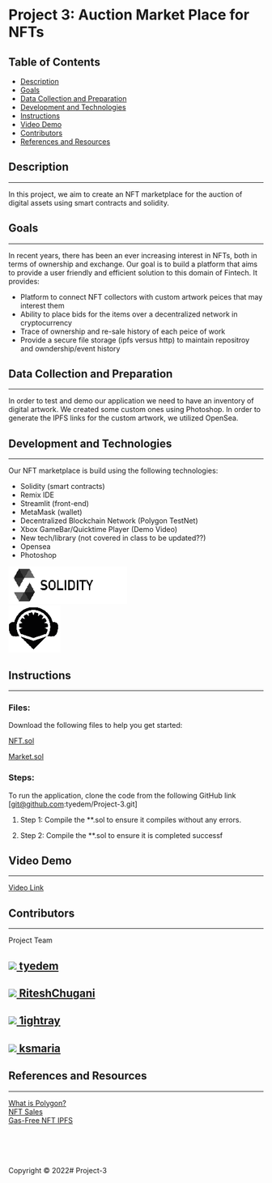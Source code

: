 # Project 3: Auction Market Place for NFTs

## Table of Contents
* [Description](#description)
* [Goals](#project-goals)
* [Data Collection and Preparation](#data-collection-and-preparation)
* [Development and Technologies](#development-and-technologies)
* [Instructions](#instructions)
* [Video Demo](#video-demo)
* [Contributors](#contributors)
* [References and Resources](#references-and-resources)



## Description
---
In this project, we aim to create an NFT marketplace for the auction of digital assets using smart contracts and solidity.

## Goals
---
In recent years, there has been an ever increasing interest in NFTs, both in terms of ownership and exchange. Our goal is to build a platform that aims to provide a user friendly and efficient solution to this domain of Fintech. It provides:

* Platform to connect NFT collectors with custom artwork peices that may interest them
* Ability to place bids for the items over a decentralized network in cryptocurrency
* Trace of ownership and re-sale history of each peice of work
* Provide a secure file storage (ipfs versus http) to maintain repositroy and owndership/event history

## Data Collection and Preparation
---

In order to test and demo our application we need to have an inventory of digital artwork. We created some custom ones using Photoshop. In order to generate the IPFS links for the custom artwork, we utilized OpenSea.

## Development and Technologies
---

Our NFT marketplace is build using the following technologies: 
* Solidity (smart contracts)
* Remix IDE
* Streamlit (front-end)
* MetaMask (wallet)
* Decentralized Blockchain Network (Polygon TestNet)
* Xbox GameBar/Quicktime Player (Demo Video)
* New tech/library (not covered in class to be updated??)
* Opensea
* Photoshop

![alt=""](Images/solidity_image.png)</br>
![alt=""](Images/remix_image.png)</br>


## Instructions
---
### Files:
Download the following files to help you get started:

[NFT.sol](./NFT.sol)

[Market.sol](./Market.sol)

### Steps:

To run the application, clone the code from the following GitHub link [git@github.com:tyedem/Project-3.git]

1. Step 1: Compile the **.sol to ensure it compiles without any errors. 

2. Step 2: Compile the **.sol to ensure it is completed successf

## Video Demo
---
[Video Link](./Images/Demo)



## Contributors
---
Project Team

<h2><a href="https://github.com/tyedem"><img src="https://avatars.githubusercontent.com/u/90783116?v=4" width=60 /> tyedem</a></h2>

<h2><a href="https://github.com/RiteshChugani"><img src="https://avatars.githubusercontent.com/u/93497343?s=60&" /> RiteshChugani</a></h2>

<h2><a href="https://github.com/1ightray"><img src="https://avatars.githubusercontent.com/u/93296496?v=4" width=60/> 1ightray</a></h2>



<h2><a href="https://github.com/ksmaria"><img src="https://avatars.githubusercontent.com/u/93277973?s=60&v=4" /> ksmaria</a></h2>


## References and Resources
---
[What is Polygon?](https://www.wealthsimple.com/en-ca/learn/what-is-polygon?utm_term=&matchtype=&campaign=16685794737&adgroup=138618658447&gclid=CjwKCAjwx46TBhBhEiwArA_DjH4oks3iZWEumuZnRH1iTbVFVlwNUI9OVcZhZeqe6JPyX30xUS4fChoCJxQQAvD_BwE#the_problem_with_ethereum)</br>
[NFT Sales](https://www.nytimes.com/2021/03/26/technology/nft-sale.html)</br>
[Gas-Free NFT IPFS](https://opensea.io/blog/announcements/decentralizing-nft-metadata-on-opensea/)</br>
</br>
</br>
</br>
</br>


Copyright © 2022# Project-3